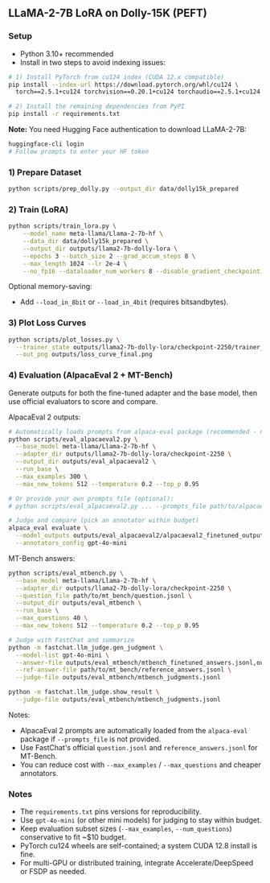 ## LLaMA-2-7B LoRA on Dolly-15K (PEFT)

### Setup
- Python 3.10+ recommended
- Install in two steps to avoid indexing issues:

```bash
# 1) Install PyTorch from cu124 index (CUDA 12.x compatible)
pip install --index-url https://download.pytorch.org/whl/cu124 \
  torch==2.5.1+cu124 torchvision==0.20.1+cu124 torchaudio==2.5.1+cu124

# 2) Install the remaining dependencies from PyPI
pip install -r requirements.txt
```

**Note:** You need Hugging Face authentication to download LLaMA-2-7B:
```bash
huggingface-cli login
# Follow prompts to enter your HF token
```

### 1) Prepare Dataset
```bash
python scripts/prep_dolly.py --output_dir data/dolly15k_prepared
```

### 2) Train (LoRA)
```bash
python scripts/train_lora.py \
    --model_name meta-llama/Llama-2-7b-hf \
    --data_dir data/dolly15k_prepared \
    --output_dir outputs/llama2-7b-dolly-lora \
    --epochs 3 --batch_size 2 --grad_accum_steps 8 \
    --max_length 1024 --lr 2e-4 \
    --no_fp16 --dataloader_num_workers 8 --disable_gradient_checkpointing
```

Optional memory-saving:
- Add `--load_in_8bit` or `--load_in_4bit` (requires bitsandbytes).

### 3) Plot Loss Curves
```bash
python scripts/plot_losses.py \
  --trainer_state outputs/llama2-7b-dolly-lora/checkpoint-2250/trainer_state.json \
  --out_png outputs/loss_curve_final.png
```

### 4) Evaluation (AlpacaEval 2 + MT-Bench)

Generate outputs for both the fine-tuned adapter and the base model, then use official evaluators to score and compare.

AlpacaEval 2 outputs:
```bash
# Automatically loads prompts from alpaca-eval package (recommended - no --prompts_file needed)
python scripts/eval_alpacaeval2.py \
  --base_model meta-llama/Llama-2-7b-hf \
  --adapter_dir outputs/llama2-7b-dolly-lora/checkpoint-2250 \
  --output_dir outputs/eval_alpacaeval2 \
  --run_base \
  --max_examples 300 \
  --max_new_tokens 512 --temperature 0.2 --top_p 0.95

# Or provide your own prompts file (optional):
# python scripts/eval_alpacaeval2.py ... --prompts_file path/to/alpacaeval2_prompts.jsonl ...

# Judge and compare (pick an annotator within budget)
alpaca_eval evaluate \
  --model_outputs outputs/eval_alpacaeval2/alpacaeval2_finetuned_outputs.jsonl,outputs/eval_alpacaeval2/alpacaeval2_base_outputs.jsonl \
  --annotators_config gpt-4o-mini
```

MT-Bench answers:
```bash
python scripts/eval_mtbench.py \
  --base_model meta-llama/Llama-2-7b-hf \
  --adapter_dir outputs/llama2-7b-dolly-lora/checkpoint-2250 \
  --question_file path/to/mt_bench/question.jsonl \
  --output_dir outputs/eval_mtbench \
  --run_base \
  --max_questions 40 \
  --max_new_tokens 512 --temperature 0.2 --top_p 0.95

# Judge with FastChat and summarize
python -m fastchat.llm_judge.gen_judgment \
  --model-list gpt-4o-mini \
  --answer-file outputs/eval_mtbench/mtbench_finetuned_answers.jsonl,outputs/eval_mtbench/mtbench_base_answers.jsonl \
  --ref-answer-file path/to/mt_bench/reference_answers.jsonl \
  --judge-file outputs/eval_mtbench/mtbench_judgments.jsonl

python -m fastchat.llm_judge.show_result \
  --judge-file outputs/eval_mtbench/mtbench_judgments.jsonl
```

Notes:
- AlpacaEval 2 prompts are automatically loaded from the `alpaca-eval` package if `--prompts_file` is not provided.
- Use FastChat's official `question.jsonl` and `reference_answers.jsonl` for MT-Bench.
- You can reduce cost with `--max_examples` / `--max_questions` and cheaper annotators.

### Notes
- The `requirements.txt` pins versions for reproducibility.
- Use `gpt-4o-mini` (or other mini models) for judging to stay within budget.
- Keep evaluation subset sizes (`--max_examples`, `--num_questions`) conservative to fit ~$10 budget.
- PyTorch cu124 wheels are self-contained; a system CUDA 12.8 install is fine.
- For multi-GPU or distributed training, integrate Accelerate/DeepSpeed or FSDP as needed.


